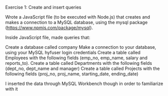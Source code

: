 Exercise 1: Create and insert queries

Wrote a JavaScript file (to be executed with Node.js) that creates and makes a connection to a MySQL database,
using the mysql package (https://www.npmjs.com/package/mysql).

 Inside JavaScript file, made queries that:

Create a database called company
Make a connection to your database, using your MySQL hyfuser login credentials
Create a table called Employees with the following fields (emp_no, emp_name, salary and reports_to).
Create a table called Departments with the following fields (dept_no, dept_name and manager)
Create a table called Projects with the following fields (proj_no, proj_name, starting_date, ending_date)

I inserted the data through MySQL Workbench though in order to familiarize with it
